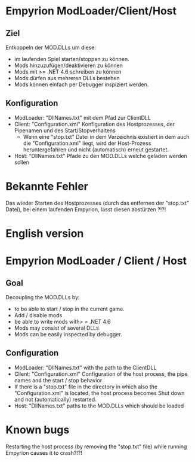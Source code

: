 # Empyrion ModLoader/Client/Host

## Ziel
Entkoppeln der MOD.DLLs um diese:
- im laufenden Spiel starten/stoppen zu können.
- Mods hinzuzufügen/deaktivieren zu können
- Mods mit >= .NET 4.6 schreiben zu können
- Mods dürfen aus mehreren DLLs bestehen
- Mods können einfach per Debugger inspiziert werden.

## Konfiguration
* ModLoader: "DllNames.txt" mit dem Pfad zur ClientDLL
* Client: "Configuration.xml" Konfiguration des Hostprozesses, der Pipenamen und des Start/Stopverhaltens
	* Wenn eine "stop.txt" Datei in dem Verzeichnis existiert in dem auch die "Configuration.xml" liegt, wird der Host-Prozess 
	heruntergefahren und nicht (automatisch) erneut gestartet.
* Host: "DllNames.txt" Pfade zu den MOD.DLLs welche geladen werden sollen

# Bekannte Fehler
Das wieder Starten des Hostprozesses (durch das entfernen der "stop.txt" Datei), bei einem laufenden Empyrion, lässt diesen abstürzen ?!?!

# English version

# Empyrion ModLoader / Client / Host

## Goal
Decoupling the MOD.DLLs by:
- to be able to start / stop in the current game.
- Add / disable mods
- be able to write mods with> = .NET 4.6
- Mods may consist of several DLLs
- Mods can be easily inspected by debugger.

## Configuration
* ModLoader: "DllNames.txt" with the path to the ClientDLL
* Client: "Configuration.xml" Configuration of the host process, the pipe names and the start / stop behavior
* If there is a "stop.txt" file in the directory in which also the "Configuration.xml" is located, the host process becomes
Shut down and not (automatically) restarted.
* Host: "DllNames.txt" paths to the MOD.DLLs which should be loaded

# Known bugs
Restarting the host process (by removing the "stop.txt" file) while running Empyrion causes it to crash?!?!